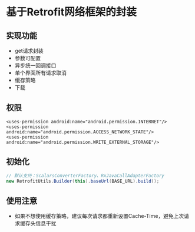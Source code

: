 # 基于Retrofit网络框架的封装

## 实现功能
* get请求封装
* 参数可配置
* 异步统一回调接口
* 单个界面所有请求取消
* 缓存策略
* 下载

## 权限
```
<uses-permission android:name="android.permission.INTERNET"/>
<uses-permission android:name="android.permission.ACCESS_NETWORK_STATE"/>
<uses-permission android:name="android.permission.WRITE_EXTERNAL_STORAGE"/>
```

## 初始化
```java
// 默认支持：ScalarsConverterFactory、RxJavaCallAdapterFactory
new RetrofitUtils.Builder(this).baseUrl(BASE_URL).build();
```

## 使用注意
* 如果不想使用缓存策略，建议每次请求都重新设置Cache-Time，避免上次请求缓存头信息干扰

